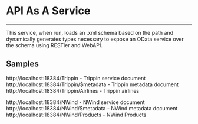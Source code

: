 ﻿# API As A Service-----------------------This service, when run, loads an .xml schema based on the path and dynamically generates types necessary to expose an OData service over the schema using RESTier and WebAPI.## Sampleshttp://localhost:18384/Trippin - Trippin service documenthttp://localhost:18384/Trippin/$metadata - Trippin metadata documenthttp://localhost:18384/Trippin/Airlines - Trippin airlineshttp://localhost:18384/NWind - NWind service documenthttp://localhost:18384/NWind/$metadata - NWind metadata documenthttp://localhost:18384/NWind/Products - NWind Products